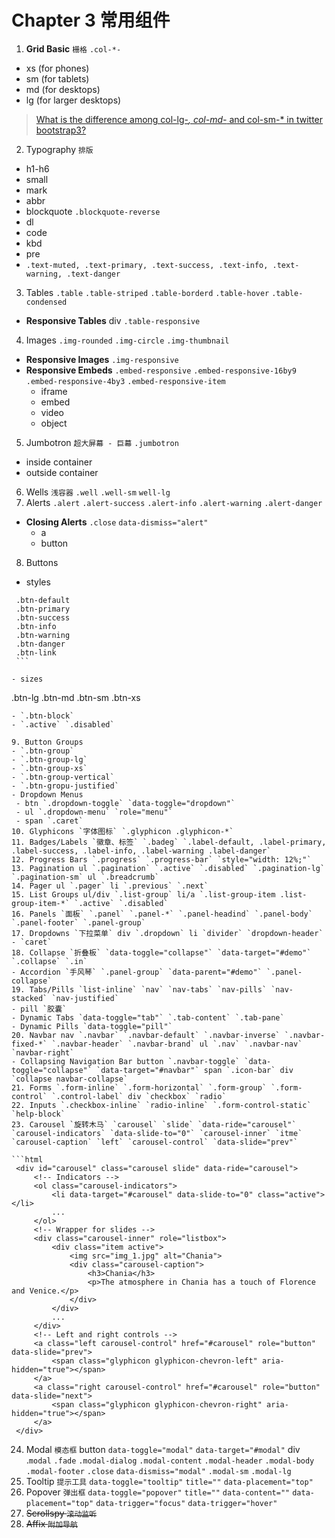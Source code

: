 # Chapter 3 常用组件

1. **Grid Basic** `栅格` `.col-*-`
  - xs (for phones)
  - sm (for tablets)
  - md (for desktops)
  - lg (for larger desktops)
  
  > [What is the difference among col-lg-*, col-md-* and col-sm-* in twitter bootstrap3?](http://stackoverflow.com/a/28654005/3414180)

2. Typography `排版`
  - h1-h6
  - small
  - mark
  - abbr
  - blockquote `.blockquote-reverse`
  - dl
  - code
  - kbd
  - pre
  - `.text-muted, .text-primary, .text-success, .text-info, .text-warning, .text-danger`
3. Tables `.table` `.table-striped` `.table-borderd` `.table-hover` `.table-condensed`
  - **Responsive Tables** div `.table-responsive`
4. Images `.img-rounded` `.img-circle` `.img-thumbnail`
  - **Responsive Images** `.img-responsive`
  - **Responsive Embeds** `.embed-responsive` `.embed-responsive-16by9` `.embed-responsive-4by3` `.embed-responsive-item` 
    - iframe
    - embed
    - video
    - object
5. Jumbotron `超大屏幕 - 巨幕` `.jumbotron`
  - inside container
  - outside container
6. Wells `浅容器` `.well` `.well-sm` `well-lg`
7. Alerts `.alert` `.alert-success` `.alert-info` `.alert-warning` `.alert-danger`
  - **Closing Alerts** `.close` `data-dismiss="alert"`
    - a
    - button
8. Buttons
  - styles
 
   ```
    .btn-default
    .btn-primary
    .btn-success
    .btn-info
    .btn-warning
    .btn-danger
    .btn-link
    ```
    
  - sizes
 
   ```
   .btn-lg
   .btn-md
   .btn-sm
   .btn-xs
   ```
   - `.btn-block`
   - `.active` `.disabled`
        
9. Button Groups 
  - `.btn-group`
  - `.btn-group-lg`
  - `.btn-group-xs`
  - `.btn-group-vertical`
  - `.btn-gropu-justified`
  - Dropdown Menus 
    - btn `.dropdown-toggle` `data-toggle="dropdown"`
    - ul `.dropdown-menu` `role="menu"`
    - span `.caret`
10. Glyphicons `字体图标` `.glyphicon .glyphicon-*`
11. Badges/Labels `徽章、标签` `.badeg` `.label-default, .label-primary, .label-success, .label-info, .label-warning .label-danger`
12. Progress Bars `.progress` `.progress-bar` `style="width: 12%;"` 
13. Pagination ul `.pagination` `.active` `.disabled` `.pagination-lg` `.pagination-sm` ul `.breadcrumb`
14. Pager ul `.pager` li `.previous` `.next`
15. List Groups ul/div `.list-group` li/a `.list-group-item .list-group-item-*` `.active` `.disabled`
16. Panels `面板` `.panel` `.panel-*` `.panel-headind` `.panel-body` `.panel-footer` `.panel-group`
17. Dropdowns `下拉菜单` div `.dropdown` li `divider` `dropdown-header`
  - `caret`
18. Collapse `折叠板` `data-toggle="collapse"` `data-target="#demo"` `.collapse` `.in`
  - Accordion `手风琴` `.panel-group` `data-parent="#demo"` `.panel-collapse`
19. Tabs/Pills `list-inline` `nav` `nav-tabs` `nav-pills` `nav-stacked` `nav-justified` 
  - pill `胶囊`
  - Dynamic Tabs `data-toggle="tab"` `.tab-content` `.tab-pane`
  - Dynamic Pills `data-toggle="pill"`
20. Navbar nav `.navbar` `.navbar-default` `.navbar-inverse` `.navbar-fixed-*` `.navbar-header` `.navbar-brand` ul `.nav` `.navbar-nav` `navbar-right`
  - Collapsing Navigation Bar button `.navbar-toggle` `data-toggle="collapse"` `data-target="#navbar"` span `.icon-bar` div `collapse navbar-collapse`
21. Forms `.form-inline` `.form-horizontal` `.form-group` `.form-control` `.control-label` div `checkbox` `radio`
22. Inputs `.checkbox-inline` `radio-inline` `.form-control-static` `help-block`
23. Carousel `旋转木马` `carousel` `slide` `data-ride="carousel"` `carousel-indicators` `data-slide-to="0"` `carousel-inner` `itme` `carousel-caption` `left` `carousel-control` `data-slide="prev"`

  ```html
    <div id="carousel" class="carousel slide" data-ride="carousel">
        <!-- Indicators -->
        <ol class="carousel-indicators">
            <li data-target="#carousel" data-slide-to="0" class="active"></li>
            ...
        </ol>
        <!-- Wrapper for slides -->
        <div class="carousel-inner" role="listbox">
            <div class="item active">
                <img src="img_1.jpg" alt="Chania">
                <div class="carousel-caption">
                    <h3>Chania</h3>
                    <p>The atmosphere in Chania has a touch of Florence and Venice.</p>
                </div>
            </div>
            ...
        </div>
        <!-- Left and right controls -->
        <a class="left carousel-control" href="#carousel" role="button" data-slide="prev">
            <span class="glyphicon glyphicon-chevron-left" aria-hidden="true"></span>
        </a>
        <a class="right carousel-control" href="#carousel" role="button" data-slide="next">
            <span class="glyphicon glyphicon-chevron-right" aria-hidden="true"></span>
        </a>
    </div>
  ```
24. Modal `模态框` button `data-toggle="modal"` `data-target="#modal"` div .`modal` `.fade` `.modal-dialog` `.modal-content` `.modal-header` `.modal-body` `.modal-footer` `.close` `data-dismiss="modal"` `.modal-sm` `.modal-lg`
25. Tooltip `提示工具` `data-toggle="tooltip"` `title=""` `data-placement="top"`
26. Popover `弹出框` `data-toggle="popover"` `title=""` `data-content=""` `data-placement="top"` `data-trigger="focus"` `data-trigger="hover"`
27. ~~Scrollspy `滚动监听`~~
28. ~~Affix `附加导航`~~